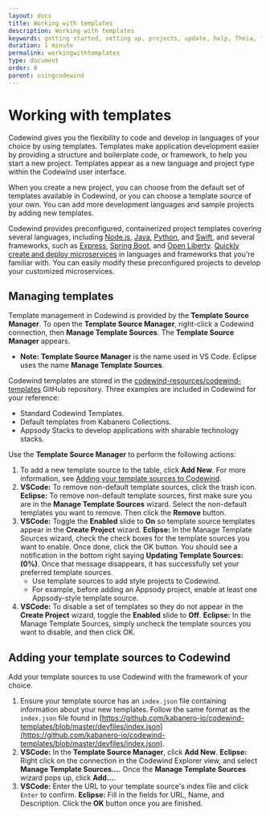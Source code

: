 ```yaml
---
layout: docs
title: Working with templates
description: Working with templates
keywords: getting started, setting up, projects, update, help, Theia, test, edit, Theia editor, using own IDE, empty page, refresh, credentials, default editor, Node.js profiling support, code highlighting, JavaScript file, template source
duration: 1 minute
permalink: workingwithtemplates
type: document
order: 8
parent: usingcodewind
---
```


# Working with templates

Codewind gives you the flexibility to code and develop in languages of your choice by using templates. Templates make application development easier by providing a structure and boilerplate code, or framework, to help you start a new project. Templates appear as a new language and project type within the Codewind user interface. 

When you create a new project, you can choose from the default set of templates available in Codewind, or you can choose a template source of your own. You can add more development languages and sample projects by adding new templates. 

Codewind provides preconfigured, containerized project templates covering several languages, including [Node.js](https://nodejs.dev/), [Java](https://www.java.com/), [Python](https://www.python.org/), and [Swift](https://swift.org/), and several frameworks, such as [Express](https://expressjs.com/), [Spring Boot](https://spring.io/projects/spring-boot), and [Open Liberty](https://openliberty.io/). [Quickly create and deploy microservices](https://www.youtube.com/watch?v=zKMggp10gq4&t=12s) in languages and frameworks that you're familiar with. You can easily modify these preconfigured projects to develop your customized microservices.

## Managing templates

Template management in Codewind is provided by the **Template Source Manager**. To open the **Template Source Manager**, right-click a Codewind connection, then **Manage Template Sources**. The **Template Source Manager** appears. 

- **Note:** **Template Source Manager** is the name used in VS Code. Eclipse uses the name **Manage Template Sources**.

Codewind templates are stored in the [codewind-resources/codewind-templates](https://github.com/codewind-resources/codewind-templates)
GitHub repository. Three examples are included in Codewind for your reference: 
* Standard Codewind Templates.
* Default templates from Kabanero Collections.
* Appsody Stacks to develop applications with sharable technology stacks. 

Use the **Template Source Manager** to perform the following actions:

1. To add a new template source to the table, click **Add New**. For more information, see [Adding your template sources to Codewind](#adding-your-template-sources-to-codewind).
2. **VSCode:** To remove non-default template sources, click the trash icon. 
   **Eclipse:** To remove non-default template sources, first make sure you are in the **Manage Template Sources** wizard. Select the non-default templates you want to remove. Then click the **Remove** button.
3. **VSCode:** Toggle the **Enabled** slide to **On** so template source templates appear in the **Create Project** wizard. 
   **Eclipse:** In the Manage Template Sources wizard, check the check boxes for the template sources you want to enable. Once done, click the OK button. You should see a notification in the bottom right saying **Updating Template Sources: (0%)**. Once that message disappears, it has successfully set your preferred template sources. 
   * Use template sources to add style projects to Codewind. 
   * For example, before adding an Appsody project, enable at least one Appsody-style template source. 
4. **VSCode:** To disable a set of templates so they do not appear in the **Create Project** wizard, toggle the **Enabled** slide to **Off**.
   **Eclipse:** In the Manage Template Sources, simply uncheck the template sources you want to disable, and then click OK. 

## Adding your template sources to Codewind

Add your template sources to use Codewind with the framework of your choice. 
1. Ensure your template source has an `index.json` file containing information about your new templates. Follow the same format as the `index.json` file found in [https://github.com/kabanero-io/codewind-templates/blob/master/devfiles/index.json](https://github.com/kabanero-io/codewind-templates/blob/master/devfiles/index.json).
2. **VSCode:** In the **Template Source Manager**, click **Add New**. 
   **Eclipse:** Right click on the connection in the Codewind Explorer view, and select **Manage Template Sources...**. Once the **Manage Template Sources** wizard pops up, click **Add...**.
3. **VSCode:** Enter the URL to your template source's index file and click `Enter` to confirm.
   **Eclipse:** Fill in the fields for URL, Name, and Description. Click the **OK** button once you are finished.
